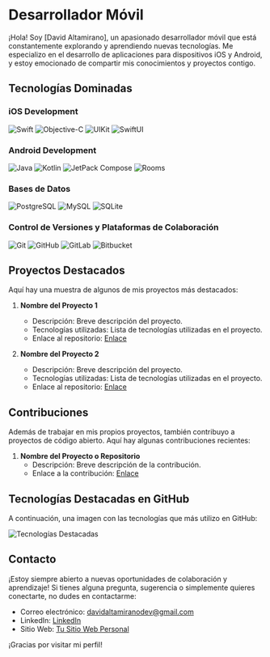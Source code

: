# Desarrollador Móvil

¡Hola! Soy [David Altamirano], un apasionado desarrollador móvil que está constantemente explorando y aprendiendo nuevas tecnologías. Me especializo en el desarrollo de aplicaciones para dispositivos iOS y Android, y estoy emocionado de compartir mis conocimientos y proyectos contigo.

## Tecnologías Dominadas

### iOS Development
![Swift](https://img.shields.io/badge/-Swift-orange)
![Objective-C](https://img.shields.io/badge/-Objective--C-green)
![UIKit](https://img.shields.io/badge/-UIKit-blue)
![SwiftUI](https://img.shields.io/badge/-SwiftUI-red)

### Android Development
![Java](https://img.shields.io/badge/-Java-orange)
![Kotlin](https://img.shields.io/badge/-Kotlin-green)
![JetPack Compose](https://img.shields.io/badge/-JetPack%20Compose-blue)
![Rooms](https://img.shields.io/badge/-Rooms-red)

### Bases de Datos
![PostgreSQL](https://img.shields.io/badge/-PostgreSQL-blue)
![MySQL](https://img.shields.io/badge/-MySQL-blue)
![SQLite](https://img.shields.io/badge/-SQLite-blue)

### Control de Versiones y Plataformas de Colaboración
![Git](https://img.shields.io/badge/-Git-orange)
![GitHub](https://img.shields.io/badge/-GitHub-lightgrey)
![GitLab](https://img.shields.io/badge/-GitLab-orange)
![Bitbucket](https://img.shields.io/badge/-Bitbucket-blue)

## Proyectos Destacados

Aquí hay una muestra de algunos de mis proyectos más destacados:

1. **Nombre del Proyecto 1**
   - Descripción: Breve descripción del proyecto.
   - Tecnologías utilizadas: Lista de tecnologías utilizadas en el proyecto.
   - Enlace al repositorio: [Enlace](URL)

2. **Nombre del Proyecto 2**
   - Descripción: Breve descripción del proyecto.
   - Tecnologías utilizadas: Lista de tecnologías utilizadas en el proyecto.
   - Enlace al repositorio: [Enlace](URL)

## Contribuciones

Además de trabajar en mis propios proyectos, también contribuyo a proyectos de código abierto. Aquí hay algunas contribuciones recientes:

1. **Nombre del Proyecto o Repositorio**
   - Descripción: Breve descripción de la contribución.
   - Enlace a la contribución: [Enlace](URL)

## Tecnologías Destacadas en GitHub

A continuación, una imagen con las tecnologías que más utilizo en GitHub:

![Tecnologías Destacadas](URL_DE_LA_IMAGEN)

## Contacto

¡Estoy siempre abierto a nuevas oportunidades de colaboración y aprendizaje! Si tienes alguna pregunta, sugerencia o simplemente quieres conectarte, no dudes en contactarme:

- Correo electrónico: [davidaltamiranodev@gmail.com](davidaltamiranodev@gmail.com)
- LinkedIn: [LinkedIn](https://www.linkedin.com/in/david-altamirano-dev/)
- Sitio Web: [Tu Sitio Web Personal](https://www.tusitio.com)

¡Gracias por visitar mi perfil!
